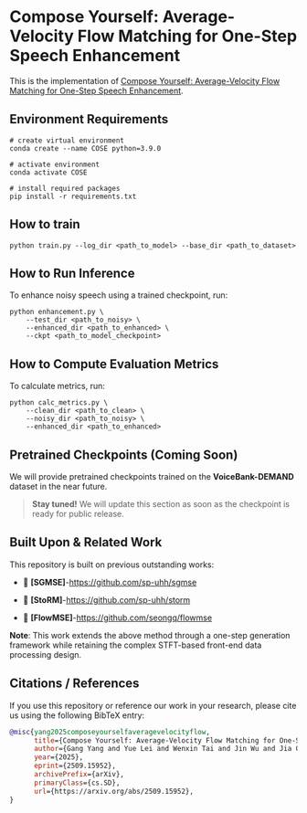 # Compose Yourself: Average-Velocity Flow Matching for One-Step Speech Enhancement
This is the implementation of [Compose Yourself: Average-Velocity Flow Matching for One-Step Speech Enhancement](https://arxiv.org/abs/2509.15952).

## Environment Requirements
```
# create virtual environment
conda create --name COSE python=3.9.0

# activate environment
conda activate COSE

# install required packages
pip install -r requirements.txt
```
## How to train
```
python train.py --log_dir <path_to_model> --base_dir <path_to_dataset>
```
## How to Run Inference

To enhance noisy speech using a trained checkpoint, run:
```
python enhancement.py \
    --test_dir <path_to_noisy> \
    --enhanced_dir <path_to_enhanced> \
    --ckpt <path_to_model_checkpoint>
```
## How to Compute Evaluation Metrics

To calculate metrics, run:
```
python calc_metrics.py \
    --clean_dir <path_to_clean> \
    --noisy_dir <path_to_noisy> \
    --enhanced_dir <path_to_enhanced>
```


## Pretrained Checkpoints (Coming Soon)

We will provide pretrained checkpoints trained on the **VoiceBank-DEMAND** dataset in the near future.
> **Stay tuned!** We will update this section as soon as the checkpoint is ready for public release.

## Built Upon & Related Work

This repository  is built on previous outstanding works:

- 🔗 **[SGMSE]**-https://github.com/sp-uhh/sgmse

- 🔗 **[StoRM]**-https://github.com/sp-uhh/storm

- 🔗 **[FlowMSE]**-https://github.com/seongq/flowmse

**Note**: This work extends the above method through a one-step generation framework while retaining the complex STFT-based front-end data processing design.

## Citations / References

If you use this repository or reference our work in your research, please cite us using the following BibTeX entry:

```bibtex
@misc{yang2025composeyourselfaveragevelocityflow,
      title={Compose Yourself: Average-Velocity Flow Matching for One-Step Speech Enhancement}, 
      author={Gang Yang and Yue Lei and Wenxin Tai and Jin Wu and Jia Chen and Ting Zhong and Fan Zhou},
      year={2025},
      eprint={2509.15952},
      archivePrefix={arXiv},
      primaryClass={cs.SD},
      url={https://arxiv.org/abs/2509.15952}, 
}

